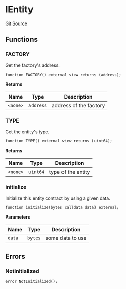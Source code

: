 # IEntity
[Git Source](https://github.com/symbioticfi/core/blob/34733e78ecb0c08640f857df155aa6d467dd9462/src/interfaces/common/IEntity.sol)


## Functions
### FACTORY

Get the factory's address.


```solidity
function FACTORY() external view returns (address);
```
**Returns**

|Name|Type|Description|
|----|----|-----------|
|`<none>`|`address`|address of the factory|


### TYPE

Get the entity's type.


```solidity
function TYPE() external view returns (uint64);
```
**Returns**

|Name|Type|Description|
|----|----|-----------|
|`<none>`|`uint64`|type of the entity|


### initialize

Initialize this entity contract by using a given data.


```solidity
function initialize(bytes calldata data) external;
```
**Parameters**

|Name|Type|Description|
|----|----|-----------|
|`data`|`bytes`|some data to use|


## Errors
### NotInitialized

```solidity
error NotInitialized();
```

